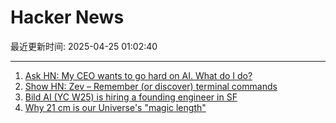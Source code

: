 # Hacker News

最近更新时间: 2025-04-25 01:02:40

--- 
1. [Ask HN: My CEO wants to go hard on AI. What do I do?](https://news.ycombinator.com/item?id=43784656) 
2. [Show HN: Zev – Remember (or discover) terminal commands](https://github.com/dtnewman/zev) 
3. [Bild AI (YC W25) is hiring a founding engineer in SF](https://www.ycombinator.com/companies/bild-ai/jobs/m2ilR5L-founding-engineer) 
4. [Why 21 cm is our Universe's "magic length"](https://bigthink.com/starts-with-a-bang/21cm-magic-length/) 
